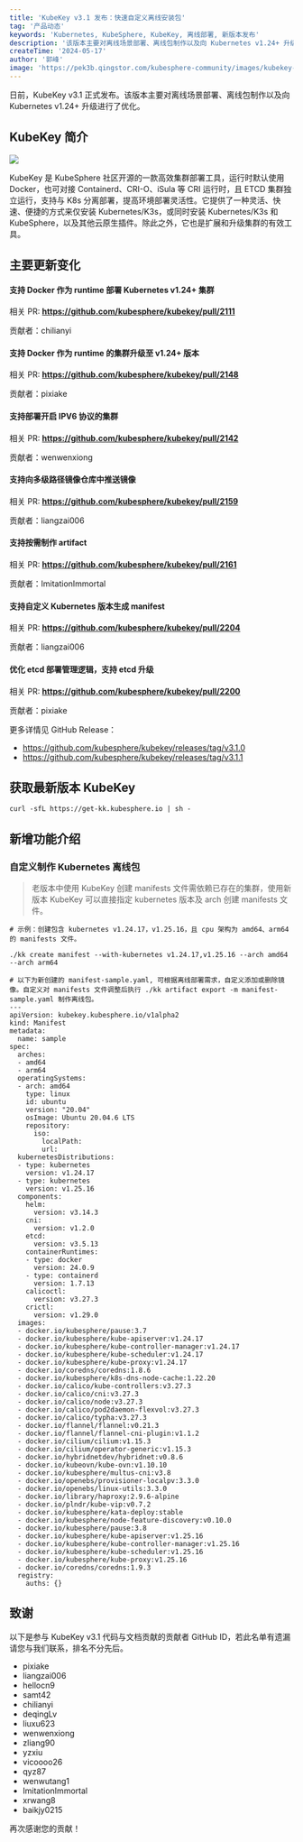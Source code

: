 ```yaml
---
title: 'KubeKey v3.1 发布：快速自定义离线安装包'
tag: '产品动态'
keywords: 'Kubernetes, KubeSphere, KubeKey, 离线部署, 新版本发布'
description: '该版本主要对离线场景部署、离线包制作以及向 Kubernetes v1.24+ 升级进行了优化。'
createTime: '2024-05-17'
author: '郭峰'
image: 'https://pek3b.qingstor.com/kubesphere-community/images/kubekey-v3.1-release.png'
---
```


日前，KubeKey v3.1 正式发布。该版本主要对离线场景部署、离线包制作以及向 Kubernetes v1.24+ 升级进行了优化。

## KubeKey 简介

![](https://pek3b.qingstor.com/kubesphere-community/images/202205121620270.png)

KubeKey 是 KubeSphere 社区开源的一款高效集群部署工具，运行时默认使用 Docker，也可对接 Containerd、CRI-O、iSula 等 CRI 运行时，且 ETCD 集群独立运行，支持与 K8s 分离部署，提高环境部署灵活性。它提供了一种灵活、快速、便捷的方式来仅安装 Kubernetes/K3s，或同时安装 Kubernetes/K3s 和 KubeSphere，以及其他云原生插件。除此之外，它也是扩展和升级集群的有效工具。

## 主要更新变化

#### 支持 Docker 作为 runtime 部署 Kubernetes v1.24+ 集群

相关 PR: **https://github.com/kubesphere/kubekey/pull/2111**

贡献者：chilianyi

#### 支持 Docker 作为 runtime 的集群升级至 v1.24+ 版本

相关 PR: **https://github.com/kubesphere/kubekey/pull/2148**

贡献者：pixiake

#### 支持部署开启 IPV6 协议的集群

相关 PR: **https://github.com/kubesphere/kubekey/pull/2142**

贡献者：wenwenxiong

#### 支持向多级路径镜像仓库中推送镜像

相关 PR: **https://github.com/kubesphere/kubekey/pull/2159**

贡献者：liangzai006

#### 支持按需制作 artifact

相关 PR: **https://github.com/kubesphere/kubekey/pull/2161**

贡献者：ImitationImmortal

#### 支持自定义 Kubernetes 版本生成 manifest

相关 PR: **https://github.com/kubesphere/kubekey/pull/2204**

贡献者：liangzai006

#### 优化 etcd 部署管理逻辑，支持 etcd 升级

相关 PR: **https://github.com/kubesphere/kubekey/pull/2200**

贡献者：pixiake

更多详情见 GitHub Release：

- https://github.com/kubesphere/kubekey/releases/tag/v3.1.0
- https://github.com/kubesphere/kubekey/releases/tag/v3.1.1

## 获取最新版本 KubeKey

```
curl -sfL https://get-kk.kubesphere.io | sh -
```

## 新增功能介绍

### 自定义制作 Kubernetes 离线包

> 老版本中使用 KubeKey 创建 manifests 文件需依赖已存在的集群，使用新版本 KubeKey 可以直接指定 kubernetes 版本及 arch 创建 manifests 文件。

```
# 示例：创建包含 kubernetes v1.24.17，v1.25.16，且 cpu 架构为 amd64、arm64 的 manifests 文件。

./kk create manifest --with-kubernetes v1.24.17,v1.25.16 --arch amd64 --arch arm64

# 以下为新创建的 manifest-sample.yaml, 可根据离线部署需求，自定义添加或删除镜像。自定义对 manifests 文件调整后执行 ./kk artifact export -m manifest-sample.yaml 制作离线包。
---
apiVersion: kubekey.kubesphere.io/v1alpha2
kind: Manifest
metadata:
  name: sample
spec:
  arches:
  - amd64
  - arm64
  operatingSystems:
  - arch: amd64
    type: linux
    id: ubuntu
    version: "20.04"
    osImage: Ubuntu 20.04.6 LTS
    repository:
      iso:
        localPath:
        url:
  kubernetesDistributions:
  - type: kubernetes
    version: v1.24.17
  - type: kubernetes
    version: v1.25.16
  components:
    helm:
      version: v3.14.3
    cni:
      version: v1.2.0
    etcd:
      version: v3.5.13
    containerRuntimes:
    - type: docker
      version: 24.0.9
    - type: containerd
      version: 1.7.13
    calicoctl:
      version: v3.27.3
    crictl:
      version: v1.29.0
  images:
  - docker.io/kubesphere/pause:3.7
  - docker.io/kubesphere/kube-apiserver:v1.24.17
  - docker.io/kubesphere/kube-controller-manager:v1.24.17
  - docker.io/kubesphere/kube-scheduler:v1.24.17
  - docker.io/kubesphere/kube-proxy:v1.24.17
  - docker.io/coredns/coredns:1.8.6
  - docker.io/kubesphere/k8s-dns-node-cache:1.22.20
  - docker.io/calico/kube-controllers:v3.27.3
  - docker.io/calico/cni:v3.27.3
  - docker.io/calico/node:v3.27.3
  - docker.io/calico/pod2daemon-flexvol:v3.27.3
  - docker.io/calico/typha:v3.27.3
  - docker.io/flannel/flannel:v0.21.3
  - docker.io/flannel/flannel-cni-plugin:v1.1.2
  - docker.io/cilium/cilium:v1.15.3
  - docker.io/cilium/operator-generic:v1.15.3
  - docker.io/hybridnetdev/hybridnet:v0.8.6
  - docker.io/kubeovn/kube-ovn:v1.10.10
  - docker.io/kubesphere/multus-cni:v3.8
  - docker.io/openebs/provisioner-localpv:3.3.0
  - docker.io/openebs/linux-utils:3.3.0
  - docker.io/library/haproxy:2.9.6-alpine
  - docker.io/plndr/kube-vip:v0.7.2
  - docker.io/kubesphere/kata-deploy:stable
  - docker.io/kubesphere/node-feature-discovery:v0.10.0
  - docker.io/kubesphere/pause:3.8
  - docker.io/kubesphere/kube-apiserver:v1.25.16
  - docker.io/kubesphere/kube-controller-manager:v1.25.16
  - docker.io/kubesphere/kube-scheduler:v1.25.16
  - docker.io/kubesphere/kube-proxy:v1.25.16
  - docker.io/coredns/coredns:1.9.3
  registry:
    auths: {}

```

## 致谢

以下是参与 KubeKey v3.1 代码与文档贡献的贡献者 GitHub ID，若此名单有遗漏请您与我们联系，排名不分先后。

- pixiake
- liangzai006
- hellocn9
- samt42
- chilianyi
- deqingLv
- liuxu623
- wenwenxiong
- zliang90
- yzxiu
- vicoooo26
- qyz87
- wenwutang1
- ImitationImmortal
- xrwang8
- baikjy0215

再次感谢您的贡献！
